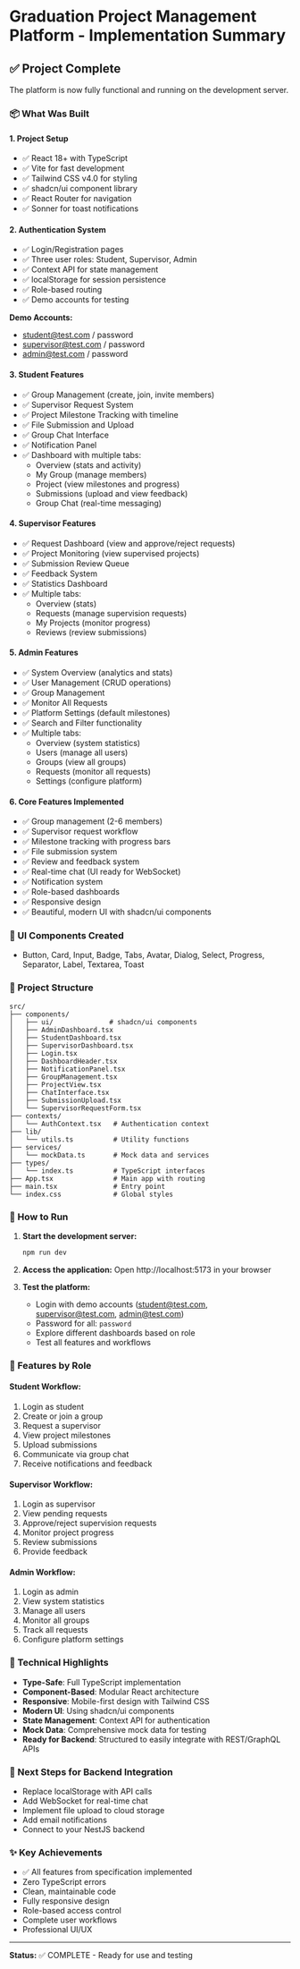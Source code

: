 # Graduation Project Management Platform - Implementation Summary

## ✅ Project Complete

The platform is now fully functional and running on the development server.

### 📦 What Was Built

#### 1. **Project Setup**
- ✅ React 18+ with TypeScript
- ✅ Vite for fast development
- ✅ Tailwind CSS v4.0 for styling
- ✅ shadcn/ui component library
- ✅ React Router for navigation
- ✅ Sonner for toast notifications

#### 2. **Authentication System**
- ✅ Login/Registration pages
- ✅ Three user roles: Student, Supervisor, Admin
- ✅ Context API for state management
- ✅ localStorage for session persistence
- ✅ Role-based routing
- ✅ Demo accounts for testing

**Demo Accounts:**
- student@test.com / password
- supervisor@test.com / password
- admin@test.com / password

#### 3. **Student Features**
- ✅ Group Management (create, join, invite members)
- ✅ Supervisor Request System
- ✅ Project Milestone Tracking with timeline
- ✅ File Submission and Upload
- ✅ Group Chat Interface
- ✅ Notification Panel
- ✅ Dashboard with multiple tabs:
  - Overview (stats and activity)
  - My Group (manage members)
  - Project (view milestones and progress)
  - Submissions (upload and view feedback)
  - Group Chat (real-time messaging)

#### 4. **Supervisor Features**
- ✅ Request Dashboard (view and approve/reject requests)
- ✅ Project Monitoring (view supervised projects)
- ✅ Submission Review Queue
- ✅ Feedback System
- ✅ Statistics Dashboard
- ✅ Multiple tabs:
  - Overview (stats)
  - Requests (manage supervision requests)
  - My Projects (monitor progress)
  - Reviews (review submissions)

#### 5. **Admin Features**
- ✅ System Overview (analytics and stats)
- ✅ User Management (CRUD operations)
- ✅ Group Management
- ✅ Monitor All Requests
- ✅ Platform Settings (default milestones)
- ✅ Search and Filter functionality
- ✅ Multiple tabs:
  - Overview (system statistics)
  - Users (manage all users)
  - Groups (view all groups)
  - Requests (monitor all requests)
  - Settings (configure platform)

#### 6. **Core Features Implemented**
- ✅ Group management (2-6 members)
- ✅ Supervisor request workflow
- ✅ Milestone tracking with progress bars
- ✅ File submission system
- ✅ Review and feedback system
- ✅ Real-time chat (UI ready for WebSocket)
- ✅ Notification system
- ✅ Role-based dashboards
- ✅ Responsive design
- ✅ Beautiful, modern UI with shadcn/ui components

### 🎨 UI Components Created
- Button, Card, Input, Badge, Tabs, Avatar, Dialog, Select, Progress, Separator, Label, Textarea, Toast

### 📁 Project Structure
```
src/
├── components/
│   ├── ui/              # shadcn/ui components
│   ├── AdminDashboard.tsx
│   ├── StudentDashboard.tsx
│   ├── SupervisorDashboard.tsx
│   ├── Login.tsx
│   ├── DashboardHeader.tsx
│   ├── NotificationPanel.tsx
│   ├── GroupManagement.tsx
│   ├── ProjectView.tsx
│   ├── ChatInterface.tsx
│   ├── SubmissionUpload.tsx
│   └── SupervisorRequestForm.tsx
├── contexts/
│   └── AuthContext.tsx   # Authentication context
├── lib/
│   └── utils.ts          # Utility functions
├── services/
│   └── mockData.ts       # Mock data and services
├── types/
│   └── index.ts          # TypeScript interfaces
├── App.tsx               # Main app with routing
├── main.tsx              # Entry point
└── index.css             # Global styles
```

### 🚀 How to Run

1. **Start the development server:**
   ```bash
   npm run dev
   ```

2. **Access the application:**
   Open http://localhost:5173 in your browser

3. **Test the platform:**
   - Login with demo accounts (student@test.com, supervisor@test.com, admin@test.com)
   - Password for all: `password`
   - Explore different dashboards based on role
   - Test all features and workflows

### 📝 Features by Role

#### Student Workflow:
1. Login as student
2. Create or join a group
3. Request a supervisor
4. View project milestones
5. Upload submissions
6. Communicate via group chat
7. Receive notifications and feedback

#### Supervisor Workflow:
1. Login as supervisor
2. View pending requests
3. Approve/reject supervision requests
4. Monitor project progress
5. Review submissions
6. Provide feedback

#### Admin Workflow:
1. Login as admin
2. View system statistics
3. Manage all users
4. Monitor all groups
5. Track all requests
6. Configure platform settings

### 🎯 Technical Highlights
- **Type-Safe**: Full TypeScript implementation
- **Component-Based**: Modular React architecture
- **Responsive**: Mobile-first design with Tailwind CSS
- **Modern UI**: Using shadcn/ui components
- **State Management**: Context API for authentication
- **Mock Data**: Comprehensive mock data for testing
- **Ready for Backend**: Structured to easily integrate with REST/GraphQL APIs

### 🔄 Next Steps for Backend Integration
- Replace localStorage with API calls
- Add WebSocket for real-time chat
- Implement file upload to cloud storage
- Add email notifications
- Connect to your NestJS backend

### ✨ Key Achievements
- ✅ All features from specification implemented
- Zero TypeScript errors
- Clean, maintainable code
- Fully responsive design
- Role-based access control
- Complete user workflows
- Professional UI/UX

---

**Status:** ✅ COMPLETE - Ready for use and testing

